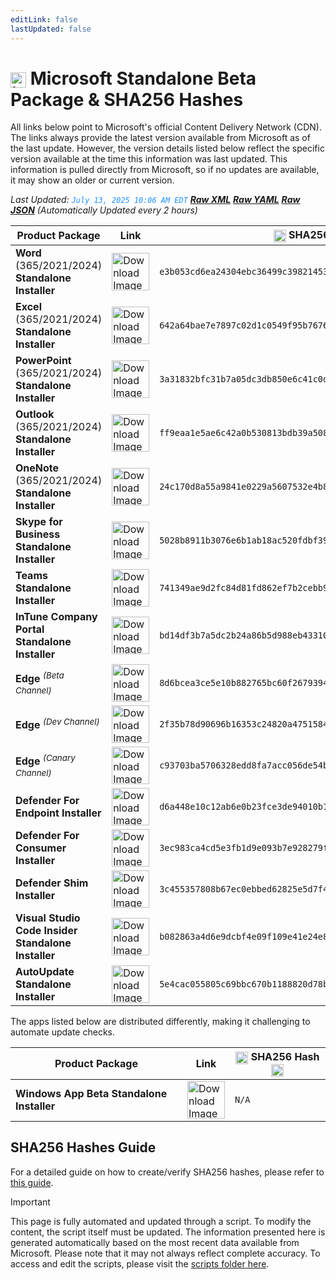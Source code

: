 ```yaml
---
editLink: false
lastUpdated: false
---
```

# <img src="/images/Microsoft_Logo_512px.png" alt="image" width="25" style="vertical-align: middle; display: inline-block;" /> Microsoft Standalone Beta Package & SHA256 Hashes

<span class="extra-small">All links below point to Microsoft's official Content Delivery Network (CDN).</span>
<span class="extra-small">The links always provide the latest version available from Microsoft as of the last update. However, the version details listed below reflect the specific version available at the time this information was last updated. This information is pulled directly from Microsoft, so if no updates are available, it may show an older or current version.</span>

<span class="extra-small">_Last Updated: <code style="color : dodgerblue">July 13, 2025 10:06 AM EDT</code> [**_Raw XML_**](https://github.com/cocopuff2u/MOFA/blob/main/latest_raw_files/macos_standalone_beta.xml) [**_Raw YAML_**](https://github.com/cocopuff2u/MOFA/blob/main/latest_raw_files/macos_standalone_beta.yaml) [**_Raw JSON_**](https://github.com/cocopuff2u/MOFA/blob/main/latest_raw_files/macos_standalone_beta.json)
 (Automatically Updated every 2 hours)_</span>

| **Product Package** | **Link** | **<img src="/images/sha-256.png" alt="image" width="20" style="vertical-align: middle; display: inline-block;" /> SHA256 Hash <img src="/images/sha-256.png" alt="image" width="20" style="vertical-align: middle; display: inline-block;" />** |
|----------------------|----------|------------------|
| **Word** (365/2021/2024) **Standalone Installer** | <a href="https://officecdnmac.microsoft.com/pr/4B2D7701-0A4F-49C8-B4CB-0C2D4043F51F/MacAutoupdate/Microsoft_Word_16.100.25070910_Updater.pkg"><img src="/images/MSWD_512x512x32.png" alt="Download Image" width="60"></a> | `e3b053cd6ea24304ebc36499c398214533ba01670bbe984c582b18eb8b1e1d34` |
| **Excel** (365/2021/2024) **Standalone Installer** | <a href="https://officecdnmac.microsoft.com/pr/4B2D7701-0A4F-49C8-B4CB-0C2D4043F51F/MacAutoupdate/Microsoft_Excel_16.100.25070910_Updater.pkg"><img src="/images/XCEL_512x512x32.png" alt="Download Image" width="60"></a> | `642a64bae7e7897c02d1c0549f95b7676d393b4378594a1cf15f8f7a94dabbaf` |
| **PowerPoint** (365/2021/2024) **Standalone Installer** | <a href="https://officecdnmac.microsoft.com/pr/4B2D7701-0A4F-49C8-B4CB-0C2D4043F51F/MacAutoupdate/Microsoft_PowerPoint_16.100.25070910_Updater.pkg"><img src="/images/PPT3_512x512x32.png" alt="Download Image" width="60"></a> | `3a31832bfc31b7a05dc3db850e6c41c0dd24bfc5885e6b13b77ed5afc0fe45bc` |
| **Outlook** (365/2021/2024) **Standalone Installer**| <a href="https://officecdnmac.microsoft.com/pr/4B2D7701-0A4F-49C8-B4CB-0C2D4043F51F/MacAutoupdate/Microsoft_Outlook_16.100.25070910_Updater.pkg"><img src="/images/Outlook_512x512x32.png" alt="Download Image" width="60"></a> | `ff9eaa1e5ae6c42a0b530813bdb39a508547346195f5bb8d185e7dceccee0c34` |
| **OneNote** (365/2021/2024) **Standalone Installer** | <a href="https://officecdnmac.microsoft.com/pr/4B2D7701-0A4F-49C8-B4CB-0C2D4043F51F/MacAutoupdate/Microsoft_OneNote_16.100.25070910_Updater.pkg"><img src="/images/OneNote_512x512x32.png" alt="Download Image" width="60"></a> | `24c170d8a55a9841e0229a5607532e4b8bddfba082bb7d339fd2c8ce73622652` |
| **Skype for Business Standalone Installer** | <a href="https://officecdn.microsoft.com/pr/4B2D7701-0A4F-49C8-B4CB-0C2D4043F51F/MacAutoupdate/SkypeForBusinessUpdater-16.31.10.pkg"><img src="/images/skype_for_business.png" alt="Download Image" width="60"></a> | `5028b8911b3076e6b1ab18ac520fdbf390ecd7da8d57986e86b2c9351a93d175` |
| **Teams Standalone Installer** | <a href="https://statics.teams.cdn.office.net/production-osx/25185.201.3779.3428/MicrosoftTeams.pkg"><img src="/images/teams_512x512x32.png" alt="Download Image" width="60"></a> | `741349ae9d2fc84d81fd862ef7b2cebb9d93e3c556a7b437bac6af89b1b501b5` |
| **InTune Company Portal Standalone Installer** | <a href="https://officecdnmac.microsoft.com/pr/4B2D7701-0A4F-49C8-B4CB-0C2D4043F51F/MacAutoupdate/CompanyPortal_5.2504.2-Upgrade.pkg"><img src="/images/companyportal.png" alt="Download Image" width="60"></a> | `bd14df3b7a5dc2b24a86b5d988eb433103ecaae16e5e4ed211048fe04186c588` |
| **Edge** <sup>_(Beta Channel)_</sup> | <a href="https://msedge.sf.dl.delivery.mp.microsoft.com/filestreamingservice/files/9bc43e61-0050-4218-bf17-c8eeb95fe481/MicrosoftEdgeBeta-139.0.3405.21.pkg"><img src="/images/edge_beta.png" alt="Download Image" width="60"></a> | `8d6bcea3ce5e10b882765bc60f267939405d66ac6799b4018785d1f6c4f6b7db` |
| **Edge** <sup>_(Dev Channel)_</sup> | <a href="https://msedge.sf.dl.delivery.mp.microsoft.com/filestreamingservice/files/0edfb922-9d1c-47ae-82cd-9f13f31f009a/MicrosoftEdgeDev-140.0.3421.0.pkg"><img src="/images/edge_dev.png" alt="Download Image" width="60"></a> | `2f35b78d90696b16353c24820a4751584aaa9615369e7203ae552731cde58d68` |
| **Edge** <sup>_(Canary Channel)_</sup> | <a href="https://msedge.sf.dl.delivery.mp.microsoft.com/filestreamingservice/files/845574bb-1d84-4cbd-984d-7fdd9e4121d5/MicrosoftEdgeCanary-140.0.3430.0.pkg"><img src="/images/edge_canary.png" alt="Download Image" width="60"></a> | `c93703ba5706328edd8fa7acc056de54b46663f87005ff868157845e8a03d6dc` |
| **Defender For Endpoint Installer** | <a href="https://officecdnmac.microsoft.com/pr/4B2D7701-0A4F-49C8-B4CB-0C2D4043F51F/MacAutoupdate/wdav-upgrade.pkg"><img src="/images/defender_512x512x32.png" alt="Download Image" width="60"></a> | `d6a448e10c12ab6e0b23fce3de94010b1de05ba2d115eefb727ffed6e043282a` |
| **Defender For Consumer Installer** | <a href="https://officecdnmac.microsoft.com/pr/4B2D7701-0A4F-49C8-B4CB-0C2D4043F51F/MacAutoupdate/Microsoft_Defender_101.25052.0012_Individuals_Installer.pkg"><img src="/images/defender_512x512x32.png" alt="Download Image" width="60"></a> | `3ec983ca4cd5e3fb1d9e093b7e928279f4243011c0a26ae48cb2a9684a689490` |
| **Defender Shim Installer** | <a href="https://officecdnmac.microsoft.com/pr/4B2D7701-0A4F-49C8-B4CB-0C2D4043F51F/MacAutoupdate/Microsoft_Defender_101.24080.0001_Individuals_Shim_Installer.pkg"><img src="/images/defender_512x512x32.png" alt="Download Image" width="60"></a> | `3c455357808b67ec0ebbed62825e5d7f4652f3f53a1d3d58510e82099981bb51` |
| **Visual Studio Code Insider Standalone Installer** | <a href="https://vscode.download.prss.microsoft.com/dbazure/download/insider/141aa8582abb96f671badbb100bbd6dab3f85a7c/VSCode-darwin-universal.zip"><img src="/images/Code_512x512x32.png" alt="Download Image" width="60"></a> | `b082863a4d6e9dcbf4e09f109e41e24e889c96259ad3c9fe4b81d3146dd48074` |
| **AutoUpdate Standalone Installer** | <a href="https://officecdnmac.microsoft.com/pr/4B2D7701-0A4F-49C8-B4CB-0C2D4043F51F/MacAutoupdate/Microsoft_AutoUpdate_4.79.25033028_Updater.pkg"><img src="/images/autoupdate.png" alt="Download Image" width="60"></a> | `5e4cac055805c69bbc670b1188820d78bc33119bf66c2e81f2fe4c2710749b6c` |

<span class="extra-small">The apps listed below are distributed differently, making it challenging to automate update checks.</span>

| **Product Package** | **Link** | **<img src="/images/sha-256.png" alt="image" width="20" style="vertical-align: middle; display: inline-block;" /> SHA256 Hash <img src="/images/sha-256.png" alt="image" width="20" style="vertical-align: middle; display: inline-block;" />** |
|----------------------|----------|------------------|
| **Windows App Beta Standalone Installer** | <a href="https://install.appcenter.ms/orgs/rdmacios-k2vy/apps/microsoft-remote-desktop-for-mac/distribution_groups/all-users-of-microsoft-remote-desktop-for-mac"><img src="/images/windowsapp.png" alt="Download Image" width="60"></a> | `N/A` |

## SHA256 Hashes Guide

For a detailed guide on how to create/verify SHA256 hashes, please refer to [this guide](/guides/how_to_sha256).

> [!IMPORTANT]
> This page is fully automated and updated through a script. To modify the content, the script itself must be updated. The information presented here is generated automatically based on the most recent data available from Microsoft. Please note that it may not always reflect complete accuracy. To access and edit the scripts, please visit the [scripts folder here](https://github.com/cocopuff2u/MOFA_WEBSITE/tree/main/update_readme_scripts).
